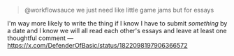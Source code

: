 > @workflowsauce we just need like little game jams but for essays 
>
 I'm way more likely to write the thing if I know I have to submit *something* by a date and I know we will all read each other's essays and leave at least one thoughtful comment
 — https://x.com/DefenderOfBasic/status/1822098197906366572

